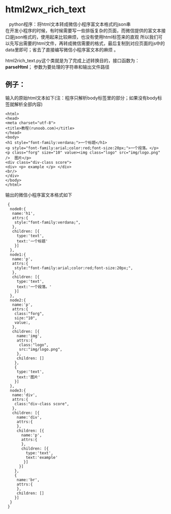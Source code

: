# html2wx_rich_text

    python程序：将html文本转成微信小程序富文本格式的json串  
在开发小程序的时候，有时候需要写一些排版复杂的页面，而微信提供的富文本接口是json格式的，使用起来比较麻烦，也没有使用html标签来的直观
所以我们可以先写出需要的html文件，再转成微信需要的格式，最后复制到对应页面的js中的data里即可；省去了直接编写微信小程序富文本的麻烦
。

html2rich_text.py这个类就是为了完成上述转换目的，接口函数为：**parseHtml**； 参数为要处理的字符串和输出文件路径


## 例子：  
输入的原始html文本如下(注：程序只解析body标签里的部分；如果没有body标签就解析全部内容)
```
<html>
<head> 
<meta charset="utf-8"> 
<title>教程(runoob.com)</title> 
</head>
<body>
<h1 style="font-family:verdana;">一个标题</h1>
<p style="font-family:arial;color:red;font-size:20px;">一个段落。</p>
<p class="forg" size="10" value><img class="logo" src="img/logo.png" />  图片</p>
<div class="div-class score"> 
<div> <p> example </p> </div>
<br/>
</div>
</body>
</html>
```

输出的微信小程序富文本格式如下
```
 {
  node0:{
   name:'h1',
   attrs:{
    style:"font-family:verdana;",
   },
   children: [{
     type:'text',
     text:'一个标题'
    }]
  },
  node1:{
   name:'p',
   attrs:{
    style:"font-family:arial;color:red;font-size:20px;",
   },
   children: [{
     type:'text',
     text:'一个段落。'
    }]
  },
  node2:{
   name:'p',
   attrs:{
    class:"forg",
    size:"10",
    value:,
   },
   children: [{
     name:'img',
     attrs:{
      class:"logo",
      src:"img/logo.png",
     },
     children: []
    },
    {
     type:'text',
     text:'图片'
    }]
  },
  node3:{
   name:'div',
   attrs:{
    class:"div-class score",
   },
   children: [{
     name:'div',
     attrs:{
     },
     children: [{
       name:'p',
       attrs:{
       },
       children: [{
         type:'text',
         text:'example'
        }]
      }]
    },
    {
     name:'br',
     attrs:{
     },
     children: []
    }]
  }
 }
```

